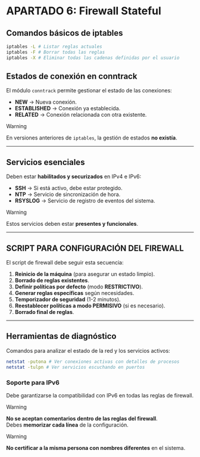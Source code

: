 # **APARTADO 6: Firewall Stateful**  

## **Comandos básicos de iptables**  
```bash
iptables -L # Listar reglas actuales  
iptables -F # Borrar todas las reglas  
iptables -X # Eliminar todas las cadenas definidas por el usuario  
```

## **Estados de conexión en conntrack**  
El módulo `conntrack` permite gestionar el estado de las conexiones:  
- **NEW** → Nueva conexión.  
- **ESTABLISHED** → Conexión ya establecida.  
- **RELATED** → Conexión relacionada con otra existente.  

> [!Warning] 
> En versiones anteriores de `iptables`, la gestión de estados **no existía**.  

---
## **Servicios esenciales**  
Deben estar **habilitados y securizados** en IPv4 e IPv6:  
- **SSH** → Si está activo, debe estar protegido.  
- **NTP** → Servicio de sincronización de hora.  
- **RSYSLOG** → Servicio de registro de eventos del sistema.  

> [!Warning]
> Estos servicios deben estar **presentes y funcionales**.  

---
## **SCRIPT PARA CONFIGURACIÓN DEL FIREWALL**  
El script de firewall debe seguir esta secuencia:  

1. **Reinicio de la máquina** (para asegurar un estado limpio).  
2. **Borrado de reglas existentes**.  
3. **Definir políticas por defecto** (modo **RESTRICTIVO**).  
4. **Generar reglas específicas** según necesidades.  
5. **Temporizador de seguridad** (1-2 minutos).  
6. **Reestablecer políticas a modo PERMISIVO** (si es necesario).  
7. **Borrado final de reglas**.  

---
## **Herramientas de diagnóstico**  
Comandos para analizar el estado de la red y los servicios activos:  

```bash
netstat -putona # Ver conexiones activas con detalles de procesos  
netstat -tulpn # Ver servicios escuchando en puertos 
```

### **Soporte para IPv6**  
Debe garantizarse la compatibilidad con IPv6 en todas las reglas de firewall.  

> [!Warning]
> **No se aceptan comentarios dentro de las reglas del firewall**.  
> Debes **memorizar cada línea** de la configuración.  

> [!Warning]  
> **No certificar a la misma persona con nombres diferentes** en el sistema. 

